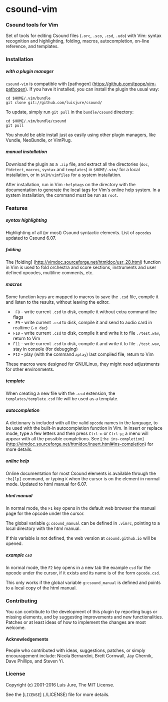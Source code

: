 # csound-vim
### Csound tools for Vim

Set of tools for editing Csound files (`.orc`, `.sco`, `.csd`, `.udo`) with Vim: syntax recognition and highlighting, folding, macros, autocompletion, on-line reference, and templates.


### Installation
##### with a plugin manager

`csound-vim` is compatible with [pathogen] (https://github.com/tpope/vim-pathogen). If you have it installed, you can install the plugin the usual way:

    cd $HOME/.vim/bundle
    git clone git://github.com/luisjure/csound/

To update, simply run `git pull` in the `bundle/csound` directory:

    cd $HOME/.vim/bundle/csound
    git pull

You should be able install just as easily using other plugin managers, like Vundle, NeoBundle, or VimPlug.

##### manual installation

Download the plugin as a `.zip` file, and extract all the directories (`doc`, `ftdetect`, `macros`, `syntax` and `templates`) in `$HOME/.vim/` for a local installation, or in `$VIM/vimfiles` for a system installation.

After installation, run in Vim `:helptags` on the directory with the documentation to generate the local tags for Vim's online help system. In a system installation, the command must be run as `root`.

### Features
##### syntax highlighting
Highlighting of all (or most) Csound syntactic elements. List of `opcodes` updated to Csound 6.07.

##### folding
The [folding] (http://vimdoc.sourceforge.net/htmldoc/usr_28.html) function in Vim is used to fold orchestra and score sections, instruments and user defined opcodes, multiline comments, etc.

##### macros
Some function keys are mapped to macros to save the `.csd` file, compile it and listen to the results, without leaving the editor.

- ` F8` - write current `.csd` to disk, compile it without extra command line flags
- ` F9` - write current `.csd` to disk, compile it and send to audio card in realtime (`-o dac`)
- `F10` - write current `.csd` to disk, compile it and write it to file `./test.wav`, return to Vim
- `F11` - write current `.csd` to disk, compile it and write it to file `./test.wav`, stay in console (for debugging)
- `F12` - play (with the command `aplay`) last compiled file, return to Vim 

These macros were designed for GNU/Linux, they might need adjustments for other environments.

##### template
When creating a new file with the `.csd` extension, the `templates/template.csd` file will be used as a template.

##### autocompletion
A dictionary is included with all the valid `opcode` names in the language, to be used with the built-in autocompletion function in Vim.
In insert or replace mode, type a few letters and then press `Ctrl-n` or `Ctrl-p`; a menu will appear with all the possible completions.
See [`:he ins-completion`] (http://vimdoc.sourceforge.net/htmldoc/insert.html#ins-completion) for more details.

##### online help
Online documentation for most Csound elements is available through the `:he[lp]` command, or typing `K` when the cursor is on the element in normal mode. Updated to html manual for 6.07.

##### html manual
In normal mode, the `F1` key opens in the default web browser the manual page for the opcode under the cursor.

The global variable `g:csound_manual` can be defined in `.vimrc`, pointing to a local directory with the html manual.

If this variable is not defined, the web version at `csound.github.io` will be opened.

##### example `csd`
In normal mode, the `F2` key opens in a new tab the example `csd` for the opcode under the cursor, if it exists and its name is of the form `opcode.csd`.

This only works if the global variable `g:csound_manual` is defined and points to a local copy of the html manual.

### Contributing
You can contribute to the development of this plugin by reporting bugs or missing elements, and by suggesting improvements and new functionalities. 
Patches or at least ideas of how to implement the changes are most welcome.

#### Acknowledgements
People who contributed with ideas, suggestions, patches, or simply encouragement include: Nicola Bernardini, Brett Cornwall, Jay Chernik, Dave Phillips, and Steven Yi.

### License
Copyright (c) 2001-2016 Luis Jure, The MIT License.

See the [`LICENSE`] (./LICENSE) file for more details.
